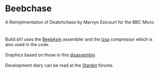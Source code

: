 #
# Beebchase
A Reimplmentation of Deatchchase by Marvyn Estcourt for the BBC Micro
#
Build.sh1 uses the [BeebAsm](https://github.com/stardot/beebasm) assembler and the [lzsa](https://github.com/emmanuel-marty/lzsa) compressor which is also used in the code.\
\
Graphics based on those in this [disassembly](https://github.com/Ritchie333/deathchase)\
\
Development diary can be read at the [Stardot](https://stardot.org.uk/forums/viewtopic.php?f=53&t=26502) forums.
